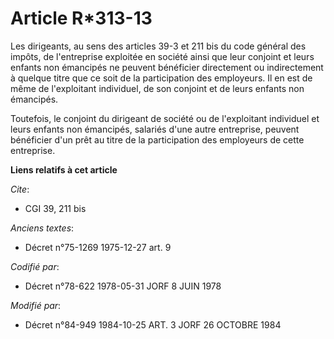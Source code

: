 # Article R*313-13

Les dirigeants, au sens des articles 39-3 et 211 bis du code général des impôts, de l'entreprise exploitée en société ainsi
que leur conjoint et leurs enfants non émancipés ne peuvent bénéficier directement ou indirectement à quelque titre que ce
soit de la participation des employeurs. Il en est de même de l'exploitant individuel, de son conjoint et de leurs enfants
non émancipés.

Toutefois, le conjoint du dirigeant de société ou de l'exploitant individuel et leurs enfants non émancipés, salariés d'une
autre entreprise, peuvent bénéficier d'un prêt au titre de la participation des employeurs de cette entreprise.

**Liens relatifs à cet article**

_Cite_:

  - CGI 39, 211 bis

_Anciens textes_:

  - Décret n°75-1269 1975-12-27 art. 9

_Codifié par_:

  - Décret n°78-622 1978-05-31 JORF 8 JUIN 1978

_Modifié par_:

  - Décret n°84-949 1984-10-25 ART. 3 JORF 26 OCTOBRE 1984
